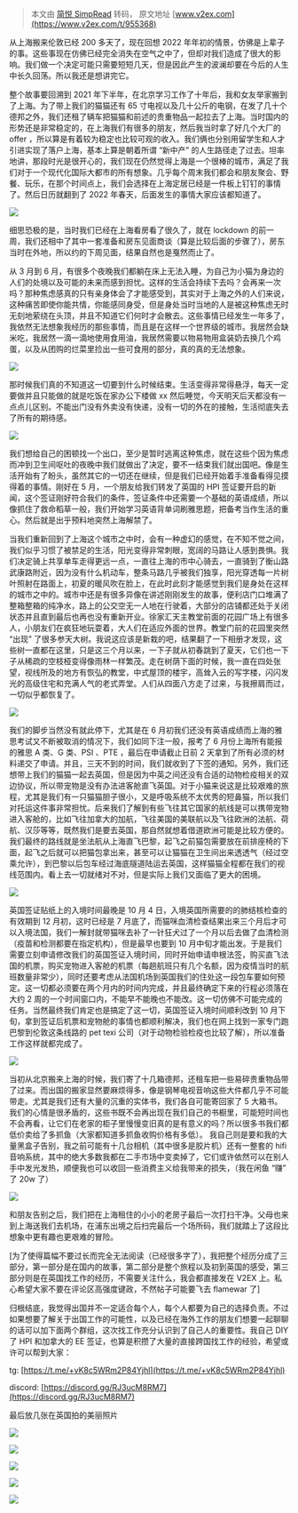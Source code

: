 > 本文由 [简悦 SimpRead](http://ksria.com/simpread/) 转码， 原文地址 [www.v2ex.com](https://www.v2ex.com/t/955368)

从上海搬来伦敦已经 200 多天了，现在回想 2022 年年初的情景，仿佛是上辈子的事。这些事现在仿佛已经完全消失在空气之中了，但却对我们造成了很大的影响。我们做一个决定可能只需要短短几天，但是因此产生的波澜却要在今后的人生中长久回荡。所以我还是想讲完它。

整个故事要回溯到 2021 年下半年，在北京学习工作了十年后，我和女友举家搬到了上海。为了带上我们的猫猫还有 65 寸电视以及几十公斤的电钢，在发了几十个德邦之外，我们还租了辆车把猫猫和前述的贵重物品一起拉去了上海。当时国内的形势还是非常稳定的，在上海我们有很多的朋友，然后我当时拿了好几个大厂的 offer ，所以算是有着较为稳定也比较可观的收入。我们俩也分别用留学生和人才引进实现了落户上海，基本上算是朝着所谓 “新中产” 的人生路径走了过去。坦率地讲，那段时光是很开心的，我们现在仍然觉得上海是一个很棒的城市，满足了我们对于一个现代化国际大都市的所有想象。几乎每个周末我们都会和朋友聚会、野餐、玩乐，在那个时间点上，我们会选择在上海定居已经是一件板上钉钉的事情了。然后日历就翻到了 2022 年春天，后面发生的事情大家应该都知道了。

![](https://i.v2ex.co/eXIRLHPMl.jpeg)

细思恐极的是，当时我们已经在上海看房看了很久了，就在 lockdown 的前一周，我们还相中了其中一套准备和房东见面商谈（算是比较后面的步骤了），房东当时在外地，所以约的下周见面，结果自然也是戛然而止了。

从 3 月到 6 月，有很多个夜晚我们都躺在床上无法入睡，为自己为小猫为身边的人们的处境以及可能的未来而感到担忧。这样的生活会持续下去吗？会再来一次吗？那种焦虑感真的只有亲身体会了才能感受到，其实对于上海之外的人们来说，这种痛苦即使你能共情，你能感同身受，但是身处当时当地的人是被这种焦虑无时无刻地萦绕在头顶，并且不知道它们何时才会散去。这些事情已经发生一年多了，我依然无法想象我经历的那些事情，而且是在这样一个世界级的城市。我居然会缺米吃，我居然一滴一滴地使用食用油，我居然需要以物易物用盒装奶去换几个鸡蛋，以及从团购的烂菜里捡出一些可食用的部分，真的真的无法想象。

![](https://i.v2ex.co/I6u8MCDj.jpeg)

那时候我们真的不知道这一切要到什么时候结束。生活变得非常得悬浮，每天一定要做并且只能做的就是吃饭在家办公下楼做 xx 然后睡觉，今天明天后天都没有一点点儿区别。不能出门没有外卖没有快递，没有一切的外在的接触，生活彻底失去了所有的期待感。

![](https://i.v2ex.co/39HGhe85l.jpeg)

我们想给自己的困顿找一个出口，至少是暂时逃离这种焦虑，就在这些个因为焦虑而冲到卫生间呕吐的夜晚中我们就做出了决定，要不一结束我们就出国吧。像是生活开始有了盼头，虽然其它的一切还在继续，但是我们已经开始着手准备看得见摸得着的事情。刚好在 5 月，一个朋友给我们转发了英国的 HPI 签证要开启的新闻，这个签证刚好符合我们的条件，签证条件中还需要一个基础的英语成绩，所以像抓住了救命稻草一般，我们开始学习英语背单词刷雅思题，把备考当作生活的重心。然后就是出乎预料地突然上海解禁了。

当我们重新回到了上海这个城市之中时，会有一种虚幻的感觉，在不知不觉之间，我们似乎习惯了被禁足的生活，阳光变得非常刺眼，宽阔的马路让人感到畏惧。我们决定骑上共享单车走得更远一点，一直往上海的市中心骑去，一直骑到了衡山路武康路附近，因为没有什么机动车，整条马路几乎被我们独享，阳光穿透每一片树叶照射在路面上，初夏的暖风吹在脸上，在此时此刻才能感觉到我们是身处在这样的城市之中的。城市中还是有很多异像在讲述刚刚发生的故事，便利店门口堆满了整箱整箱的纯净水，路上的公交空无一人地在行驶着，大部分的店铺都还处于关闭状态并且直到最后也再也没有重新开业。徐家汇天主教堂前面的花园广场上有很多人，小朋友们在疯狂地玩耍着，大人们在适应外面的世界。教堂门前的花园里突然 “出现” 了很多参天大树。我说这应该是新栽的吧，结果翻了一下相册才发现，这些树一直都在这里，只是这三个月以来，一下子就从初春跳到了夏天，它们也一下子从稀疏的空枝桠变得像雨林一样繁茂。走在树荫下面的时候，我一直在四处张望，视线所及的地方有恢弘的教堂，中式屋顶的楼宇，高耸入云的写字楼，闪闪发光的高级住宅和充满人气的老式弄堂。人们从四面八方走了过来，与我擦肩而过，一切似乎都恢复了。

![](https://i.v2ex.co/WeAWifcOl.jpeg)

我们的脚步当然没有就此停下，尤其是在 6 月初我们还没有英语成绩而上海的雅思考试又不断被取消的情况下，我们如同下注一般，报考了 6 月份上海所有能报的雅思 A 类、G 类、PSI 、PTE ，最后在申请截止日前 2 天拿到了所有必须的材料递交了申请。并且，三天不到的时间，我们就收到了下签的通知。另外，我们还想带上我们的猫猫一起去英国，但是因为中英之间还没有合适的动物检疫相关的双边协议，所以带宠物是没有办法进客舱直飞英国。对于小猫来说这是比较艰难的旅程，尤其是我们有一只猫猫胆子很小，又是呼吸系统不太优秀的短鼻猫，所以我们对托运这件事非常担忧。后来我们了解到有些飞往其它国家的航线是可以携带宠物进入客舱的，比如飞往加拿大的加航，飞往美国的美联航以及飞往欧洲的法航、荷航、汉莎等等，既然我们是要去英国，那自然就想着借道欧洲可能是比较方便的。我们最终的路线就是坐法航从上海直飞巴黎，起飞之前猫包需要放在前排座椅的下面，起飞之后就可以把猫包拿出来，甚至可以让猫猫在卫生间出来透透气（经过空乘允许），到巴黎以后包车经过海底隧道陆运去英国，这样猫猫全程都在我们的视线范围内。看上去一切就绪对不对，但是实际上我们又面临了更大的困境。

![](https://i.v2ex.co/994kyF84.jpeg)

英国签证贴纸上的入境时间最晚是 10 月 4 日，入境英国所需要的的肺结核检查的有效期到 12 月初，这时已经是 7 月底了，而猫咪血清检查结果出来三个月后才可以入境法国，我们一解封就带猫咪去补了一针狂犬过了一个月以后去做了血清检测（疫苗和检测都要在指定机构），但是最早也要到 10 月中旬才能出发。于是我们需要立刻申请修改我们的英国签证入境时间，同时开始申请申根法签，购买直飞法国的机票，购买宠物进入客舱的机票（每趟航班只有几个名额，因为疫情当时的航班数量非常少），同时还要考虑从法国机场到英国我们的住处这一段包车要如何预定。这一切都必须要在两个月内的时间内完成，并且最终确定下来的行程必须落在大约 2 周的一个时间窗口内，不能早不能晚也不能改。这一切仿佛不可能完成的任务。当然最终我们肯定也是搞定了这一切，英国签证入境时间顺利改到 10 月下旬，拿到签证后机票和宠物舱的事情也都顺利解决，我们也在网上找到一家专门跑巴黎到伦敦这条线路的 pet texi 公司（对于动物检验检疫也比较了解），所以准备工作这样就都完成了。

![](https://i.v2ex.co/17zu673z.jpeg)

当初从北京搬来上海的时候，我们寄了十几箱德邦，还租车把一些易碎贵重物品带了过来。而出国的搬家显然要麻烦得多，像是钢琴电视音响这些大件都几乎不可能带走。尤其是我们还有大量的沉重的实体书，我们各自可能寄回家了 5 大箱书。我们的心情是很矛盾的，这些书既不会再出现在我们自己的书橱里，可能短时间也不会再看，让它们在老家的柜子里慢慢变旧真的是有意义的吗？所以很多书我们都低价卖给了多抓鱼（大家都知道多抓鱼收购价格有多低）。 我自己则是要和我的大量黑盒子告别，我之前可能有十几台相机（其中很多是胶片机）还有一整套的 hifi 音响系统，其中的绝大多数我都在二手市场中变卖掉了，它们或许依然可以在别人手中发光发热，顺便我也可以收回一些消费主义给我带来的损失，（我在闲鱼 “赚” 了 20w 了）

![](https://i.v2ex.co/TYDOVf2r.jpeg)

和朋友告别之后，我们把在上海租住的小小的老房子最后一次打扫干净。父母也来到上海送我们去机场，在浦东出境之后扫完最后一个场所码，我们就踏上了这段比想象中更有趣也更艰难的冒险。

[为了使得篇幅不要过长而完全无法阅读（已经很多字了），我把整个经历分成了三部分，第一部分是在国内的故事，第二部分是整个旅程以及初到英国的感受，第三部分则是在英国找工作的经历，不需要关注什么，我会都直接发在 V2EX 上。私心希望大家不要在评论区高强度键政，不然帖子可能要飞去 flamewar 了]

归根结底，我觉得出国并不一定适合每个人，每个人都要为自己的选择负责。不过如果想要了解关于出国工作的可能性，以及已经在海外工作的朋友们想要一起聊聊的话可以加下面两个群组，这次找工作充分认识到了自己人的重要性。我自己 DIY 了 HPI 和加拿大的 EE 签证，也算是积攒了大量的直接跨国找工作的经验，希望或许可以帮到大家：

tg: [https://t.me/+vK8c5WRm2P84Yjhl](https://t.me/+vK8c5WRm2P84Yjhl)

discord: [https://discord.gg/RJ3ucM8RM7](https://discord.gg/RJ3ucM8RM7)

最后放几张在英国拍的美丽照片

![](https://i.v2ex.co/XKpftkAVl.jpeg)

![](https://i.v2ex.co/86yUeA8Wl.jpeg)

![](https://i.v2ex.co/CP4D6ETcl.jpeg)

![](https://i.v2ex.co/CLpsa066l.jpeg)

![](https://i.v2ex.co/F89kmff6l.jpeg)
